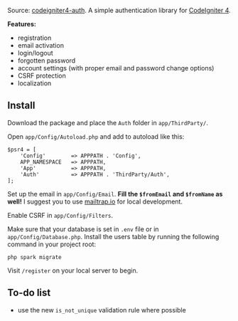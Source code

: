 Source: [codeigniter4-auth](https://github.com/divpusher/codeigniter4-auth).
A simple authentication library for [CodeIgniter 4](https://codeigniter.com).

**Features:**

- registration
- email activation
- login/logout
- forgotten password
- account settings (with proper email and password change options)
- CSRF protection
- localization


## Install

Download the package and place the `Auth` folder in `app/ThirdParty/`.

Open `app/Config/Autoload.php` and add to autoload like this:

```
$psr4 = [
    'Config'        => APPPATH . 'Config',
    APP_NAMESPACE   => APPPATH,
    'App'           => APPPATH,
    'Auth'          => APPPATH . 'ThirdParty/Auth',
];
```

Set up the email in `app/Config/Email`. **Fill the `$fromEmail` and `$fromName` as well!** I suggest you to use [mailtrap.io](https://mailtrap.io) for local development.

Enable CSRF in `app/Config/Filters`.

Make sure that your database is set in `.env` file or in `app/Config/Database.php`. Install the users table by running the following command in your project root:

`php spark migrate`


Visit `/register` on your local server to begin.

## To-do list

- use the new `is_not_unique` validation rule where possible